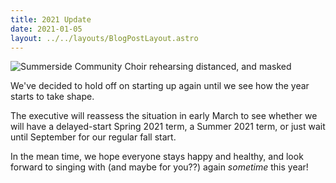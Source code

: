 ```yaml
---
title: 2021 Update
date: 2021-01-05 
layout: ../../layouts/BlogPostLayout.astro
---
```

![Summerside Community Choir rehearsing distanced, and masked](/images/summerside-community-choir-2020-covid.webp "Summerside Community Choir rehearsing distanced, and masked")

We've decided to hold off on starting up again until we see how the year starts to take shape.

The executive will reassess the situation in early March to see whether we will have a delayed-start Spring 2021 term,  a Summer 2021 term, or just wait until September for our regular fall start.

In the mean time, we hope everyone stays happy and healthy, and look forward to singing with (and maybe for you??) again _sometime_ this year!